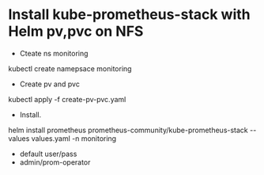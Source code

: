 # Install kube-prometheus-stack with Helm pv,pvc on NFS
- Cteate ns monitoring

kubectl create namepsace monitoring

- Create pv and pvc

kubectl apply -f create-pv-pvc.yaml

- Install.

helm install prometheus prometheus-community/kube-prometheus-stack --values values.yaml -n monitoring

- default user/pass
- admin/prom-operator
